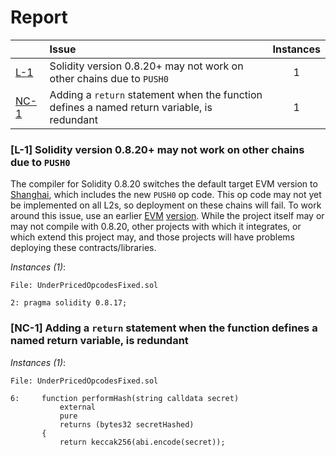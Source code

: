 # Report

| |Issue|Instances|
|-|:-|:-:|
| [L-1](#L-1) | Solidity version 0.8.20+ may not work on other chains due to `PUSH0` | 1 |
| [NC-1](#NC-1) | Adding a `return` statement when the function defines a named return variable, is redundant | 1 |



### <a name="L-1"></a>[L-1] Solidity version 0.8.20+ may not work on other chains due to `PUSH0`
The compiler for Solidity 0.8.20 switches the default target EVM version to [Shanghai](https://blog.soliditylang.org/2023/05/10/solidity-0.8.20-release-announcement/#important-note), which includes the new `PUSH0` op code. This op code may not yet be implemented on all L2s, so deployment on these chains will fail. To work around this issue, use an earlier [EVM](https://docs.soliditylang.org/en/v0.8.20/using-the-compiler.html?ref=zaryabs.com#setting-the-evm-version-to-target) [version](https://book.getfoundry.sh/reference/config/solidity-compiler#evm_version). While the project itself may or may not compile with 0.8.20, other projects with which it integrates, or which extend this project may, and those projects will have problems deploying these contracts/libraries.

*Instances (1)*:
```solidity
File: UnderPricedOpcodesFixed.sol

2: pragma solidity 0.8.17;

```

### <a name="NC-1"></a>[NC-1] Adding a `return` statement when the function defines a named return variable, is redundant

*Instances (1)*:
```solidity
File: UnderPricedOpcodesFixed.sol

6:     function performHash(string calldata secret)
           external
           pure
           returns (bytes32 secretHashed)
       {
           return keccak256(abi.encode(secret));

```


